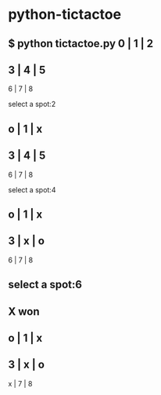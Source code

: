 # python-tictactoe

$ python tictactoe.py 
0 | 1 | 2
----------
3 | 4 | 5
----------
6 | 7 | 8

select a spot:2

o | 1 | x
----------
3 | 4 | 5
----------
6 | 7 | 8

select a spot:4

o | 1 | x
----------
3 | x | o
----------
6 | 7 | 8

select a spot:6
------------------
## X won ##

o | 1 | x
----------
3 | x | o
----------
x | 7 | 8
